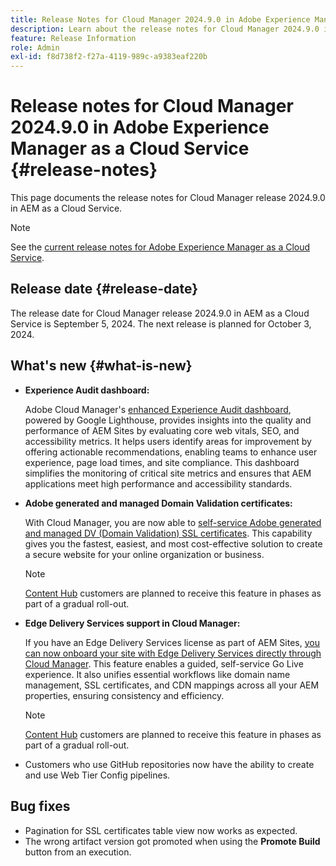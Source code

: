 ```yaml
---
title: Release Notes for Cloud Manager 2024.9.0 in Adobe Experience Manager as a Cloud Service
description: Learn about the release notes for Cloud Manager 2024.9.0 in AEM as a Cloud Service.
feature: Release Information
role: Admin
exl-id: f8d738f2-f27a-4119-989c-a9383eaf220b
---
```

# Release notes for Cloud Manager 2024.9.0 in Adobe Experience Manager as a Cloud Service {#release-notes}

This page documents the release notes for Cloud Manager release 2024.9.0 in AEM as a Cloud Service.

>[!NOTE]
>
>See the [current release notes for Adobe Experience Manager as a Cloud Service](/help/release-notes/release-notes-cloud/release-notes-current.md).

## Release date {#release-date}

The release date for Cloud Manager release 2024.9.0 in AEM as a Cloud Service is September 5, 2024. The next release is planned for October 3, 2024.

## What's new {#what-is-new}

* **Experience Audit dashboard:**

    Adobe Cloud Manager's [enhanced Experience Audit dashboard](/help/implementing/cloud-manager/experience-audit-dashboard.md), powered by Google Lighthouse, provides insights into the quality and performance of AEM Sites by evaluating core web vitals, SEO, and accessibility metrics. It helps users identify areas for improvement by offering actionable recommendations, enabling teams to enhance user experience, page load times, and site compliance. This dashboard simplifies the monitoring of critical site metrics and ensures that AEM applications meet high performance and accessibility standards.

* **Adobe generated and managed Domain Validation certificates:**

    With Cloud Manager, you are now able to [self-service Adobe generated and managed DV (Domain Validation) SSL certificates](/help/implementing/cloud-manager/managing-ssl-certifications/add-ssl-certificate.md). This capability gives you the fastest, easiest, and most cost-effective solution to create a secure website for your online organization or business. <!-- CMGR-52403 -->

    >[!NOTE]
    >
    >[Content Hub](/help/assets/product-overview.md) customers are planned to receive this feature in phases as part of a gradual roll-out.

* **Edge Delivery Services support in Cloud Manager:**

    If you have an Edge Delivery Services license as part of AEM Sites, [you can now onboard your site with Edge Delivery Services directly through Cloud Manager](/help/implementing/cloud-manager/edge-delivery/introduction-to-edge-delivery-services.md). This feature enables a guided, self-service Go Live experience. It also unifies essential workflows like domain name management, SSL certificates, and CDN mappings across all your AEM properties, ensuring consistency and efficiency. <!-- CMGR-49859 -->

    >[!NOTE]
    >
    >[Content Hub](/help/assets/product-overview.md) customers are planned to receive this feature in phases as part of a gradual roll-out.

* Customers who use GitHub repositories now have the ability to create and use Web Tier Config pipelines. <!--( KEEP IN? SP: YES CMGR-59046 and Slack https://cq-dev.slack.com/archives/C07LFP5BZ2L/p1725407057847379 ) --> 

<!--
## Early adoption program {#early-adoption}

For a chance to test some upcoming features, be a part of Adobe's early adoption program. -->


## Bug fixes

* Pagination for SSL certificates table view now works as expected. <!-- (CMGR-60804 - [UI] Pagination doesn't work for ssl certificates) -->
* The wrong artifact version got promoted when using the **Promote Build** button from an execution. <!-- ( KEEP IN? SP: YES CMGR-59519 and Slack https://cq-dev.slack.com/archives/C07LFPN2R08/p1725408253474129 ) -->

<!-- * Slack message says next release? SP: REMOVE (Leave in for now) SSL Certificates table in Cloud Manager now enables pagination in the user experience. ( https://jira.corp.adobe.com/browse/CMGR-61041 and Slack https://cq-dev.slack.com/archives/C07LFRE9QJU/p1725408553760009 ) --<>
